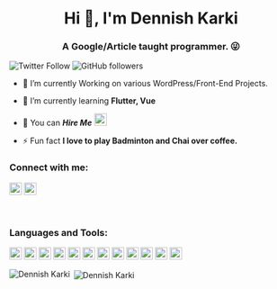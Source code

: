 <h1 align="center">Hi 👋, I'm Dennish Karki</h1>
<h3 align="center">A Google/Article taught programmer. 😜</h3>

![Twitter Follow](https://img.shields.io/twitter/follow/Dionysiuskarki?label=@Dionysiuskarki&logo=twitter&style=for-the-badge)
![GitHub followers](https://img.shields.io/github/followers/karki-dennis?logo=GitHub&style=for-the-badge)

- 🔭 I’m currently Working on various WordPress/Front-End Projects.

- 🌱 I’m currently learning **Flutter, Vue**

- 👯 You can ***Hire Me***   <a href="https://www.upwork.com/o/profiles/users/~0155ad21ec141c9673/" target="blank"><img src="https://cdn.jsdelivr.net/npm/simple-icons@3.0.1/icons/upwork.svg" alt="ucjm7i4g4z7zgcja_hkhlcvw" height="22" width="22" /></a>

- ⚡ Fun fact **I love to play Badminton and Chai over coffee.**

### Connect with me:

<a href="https://twitter.com/Dionysiuskarki" target="blank"><img src="https://cdn.jsdelivr.net/npm/simple-icons@3.0.1/icons/twitter.svg" alt="Dionysiuskarki" height="22" width="22" /></a>
<a href="https://linkedin.com/in/dennish-karki" target="blank"><img src="https://cdn.jsdelivr.net/npm/simple-icons@3.0.1/icons/linkedin.svg" alt="dennish-karki" height="22" width="22" /></a>



<br />

### Languages and Tools:

<p align="left"><img src="https://www.vectorlogo.zone/logos/dartlang/dartlang-icon.svg" alt="dart" width="22" height="22"/> <img src="https://devicons.github.io/devicon/devicon.git/icons/django/django-original.svg" alt="django" width="22" height="22"/> <img src="https://www.vectorlogo.zone/logos/figma/figma-icon.svg" alt="figma" width="22" height="22"/> <img src="https://www.vectorlogo.zone/logos/firebase/firebase-icon.svg" alt="firebase" width="22" height="22"/> <img src="https://www.vectorlogo.zone/logos/flutterio/flutterio-icon.svg" alt="flutter" width="22" height="22"/> <img src="https://www.vectorlogo.zone/logos/git-scm/git-scm-icon.svg" alt="git" width="22" height="22"/> <img src="https://devicons.github.io/devicon/devicon.git/icons/linux/linux-original.svg" alt="linux" width="22" height="22"/> <img src="https://devicons.github.io/devicon/devicon.git/icons/mysql/mysql-original-wordmark.svg" alt="mysql" width="22" height="22"/> <img src="https://cdn.jsdelivr.net/npm/simple-icons@3.8.0/icons/wordpress.svg" alt="WordPress" width="22" height="22"/> <img src="https://devicons.github.io/devicon/devicon.git/icons/python/python-original.svg" alt="python" width="22" height="22"/> <img src="https://www.vectorlogo.zone/logos/sketchapp/sketchapp-icon.svg" alt="sketch" width="22" height="22"/> <img src="https://cdn.jsdelivr.net/npm/simple-icons@3.8.0/icons/jetbrains.svg" alt="jetbrains" width="22" height="22"/></p>

<p><img align="left" src="https://github-readme-stats.vercel.app/api/top-langs/?username=karki-dennis&layout=compact&hide=html" alt="Dennish Karki" /></p>

<p>&nbsp;<img align="center" src="https://github-readme-stats.vercel.app/api?username=karki-dennis&show_icons=true" alt="Dennish Karki" /></p>


